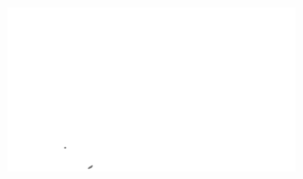 ![alt text](https://github.com/BodhaanshRavipati325/BodhaanshRavipati325/blob/main/Colorful%20Simple%20Science%20Class%20Education%20Presentation.png)
